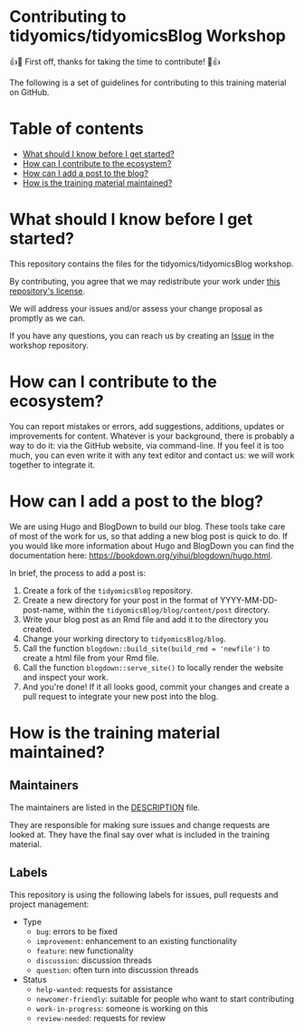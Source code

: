 Contributing to tidyomics/tidyomicsBlog Workshop
===

:+1::tada: First off, thanks for taking the time to contribute! :tada::+1:

The following is a set of guidelines for contributing to this training material on GitHub.

# Table of contents

- [What should I know before I get started?](#what-should-i-know-before-i-get-started)
- [How can I contribute to the ecosystem?](#how-can-i-contribute)
- [How can I add a post to the blog?](#how-do-i-add-new-content)
- [How is the training material maintained?](#how-is-the-training-material-maintained)

# What should I know before I get started?

This repository contains the files for the tidyomics/tidyomicsBlog workshop.

By contributing, you agree that we may redistribute your work under [this repository's license](LICENSE.md).

We will address your issues and/or assess your change proposal as promptly as we can.

If you have any questions, you can reach us by creating an [Issue](https://github.com/tidyomics/tidyomicsBlog/issues/new/choose) in the workshop repository.

# How can I contribute to the ecosystem?

You can report mistakes or errors, add suggestions, additions, updates or improvements for content. Whatever is your background, there is probably a way to do it: via the GitHub website, via command-line. If you feel it is too much, you can even write it with any text editor and contact us: we will work together to integrate it.

# How can I add a post to the blog?

We are using Hugo and BlogDown to build our blog. These tools take care of most of the work for us, so that adding a new blog post is quick to do. If you would like more information about Hugo and BlogDown you can find the documentation here: https://bookdown.org/yihui/blogdown/hugo.html.

In brief, the process to add a post is:

1. Create a fork of the `tidyomicsBlog` repository.
2. Create a new directory for your post in the format of YYYY-MM-DD-post-name, within the `tidyomicsBlog/blog/content/post` directory. 
3. Write your blog post as an Rmd file and add it to the directory you created.
4. Change your working directory to `tidyomicsBlog/blog`.
4. Call the function `blogdown::build_site(build_rmd = 'newfile')` to create a html file from your Rmd file.
5. Call the function `blogdown::serve_site()` to locally render the website and inspect your work.
6. And you're done! If it all looks good, commit your changes and create a pull request to integrate your new post into the blog.

# How is the training material maintained?

## Maintainers

The maintainers are listed in the [DESCRIPTION](https://github.com/tidyomics/tidyomicsBlog/blob/master/DESCRIPTION) file.

They are responsible for making sure issues and change requests are looked at. They have the final say over what is included in the training material.

## Labels

This repository is using the following labels for issues, pull requests and project management:

- Type
    - `bug`: errors to be fixed
    - `improvement`: enhancement to an existing functionality
    - `feature`: new functionality
    - `discussion`: discussion threads
    - `question`: often turn into discussion threads
- Status
    - `help-wanted`: requests for assistance
    - `newcomer-friendly`: suitable for people who want to start contributing
    - `work-in-progress`: someone is working on this
    - `review-needed`: requests for review
